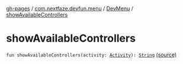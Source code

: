 [gh-pages](../../index.md) / [com.nextfaze.devfun.menu](../index.md) / [DevMenu](index.md) / [showAvailableControllers](.)

# showAvailableControllers

`fun showAvailableControllers(activity: `[`Activity`](https://developer.android.com/reference/android/app/Activity.html)`): `[`String`](https://kotlinlang.org/api/latest/jvm/stdlib/kotlin/-string/index.html) [(source)](https://github.com/NextFaze/dev-fun/tree/master/devfun-menu/src/main/java/com/nextfaze/devfun/menu/DeveloperMenu.kt#L150)
